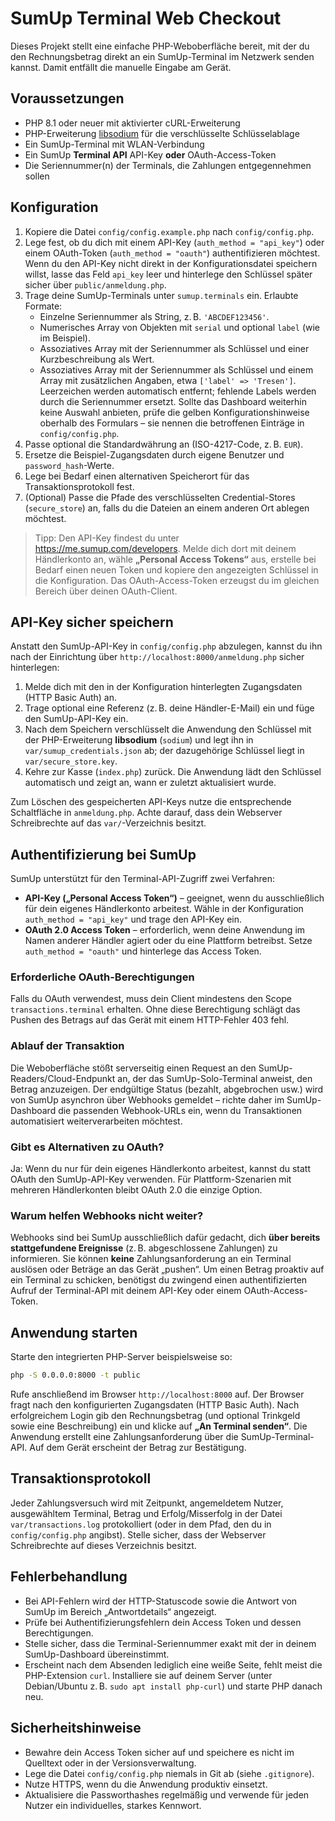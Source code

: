 # SumUp Terminal Web Checkout

Dieses Projekt stellt eine einfache PHP-Weboberfläche bereit, mit der du den Rechnungsbetrag direkt an ein SumUp-Terminal im Netzwerk senden kannst. Damit entfällt die manuelle Eingabe am Gerät.

## Voraussetzungen

- PHP 8.1 oder neuer mit aktivierter cURL-Erweiterung
- PHP-Erweiterung [libsodium](https://www.php.net/manual/de/book.sodium.php) für die verschlüsselte Schlüsselablage
- Ein SumUp-Terminal mit WLAN-Verbindung
- Ein SumUp **Terminal API** API-Key **oder** OAuth-Access-Token
- Die Seriennummer(n) der Terminals, die Zahlungen entgegennehmen sollen

## Konfiguration

1. Kopiere die Datei `config/config.example.php` nach `config/config.php`.
2. Lege fest, ob du dich mit einem API-Key (`auth_method = "api_key"`) oder einem OAuth-Token (`auth_method = "oauth"`) authentifizieren möchtest. Wenn du den API-Key nicht direkt in der Konfigurationsdatei speichern willst, lasse das Feld `api_key` leer und hinterlege den Schlüssel später sicher über `public/anmeldung.php`.
3. Trage deine SumUp-Terminals unter `sumup.terminals` ein. Erlaubte Formate:
   - Einzelne Seriennummer als String, z. B. `'ABCDEF123456'`.
   - Numerisches Array von Objekten mit `serial` und optional `label` (wie im Beispiel).
   - Assoziatives Array mit der Seriennummer als Schlüssel und einer Kurzbeschreibung als Wert.
   - Assoziatives Array mit der Seriennummer als Schlüssel und einem Array mit zusätzlichen Angaben, etwa `['label' => 'Tresen']`.
   Leerzeichen werden automatisch entfernt; fehlende Labels werden durch die Seriennummer ersetzt.
   Sollte das Dashboard weiterhin keine Auswahl anbieten, prüfe die gelben Konfigurationshinweise oberhalb des Formulars – sie nennen die betroffenen Einträge in `config/config.php`.
4. Passe optional die Standardwährung an (ISO-4217-Code, z. B. `EUR`).
5. Ersetze die Beispiel-Zugangsdaten durch eigene Benutzer und `password_hash`-Werte.
6. Lege bei Bedarf einen alternativen Speicherort für das Transaktionsprotokoll fest.
7. (Optional) Passe die Pfade des verschlüsselten Credential-Stores (`secure_store`) an, falls du die Dateien an einem anderen Ort ablegen möchtest.

> Tipp: Den API-Key findest du unter <https://me.sumup.com/developers>. Melde dich dort mit deinem Händlerkonto an, wähle **„Personal Access Tokens“** aus, erstelle bei Bedarf einen neuen Token und kopiere den angezeigten Schlüssel in die Konfiguration. Das OAuth-Access-Token erzeugst du im gleichen Bereich über deinen OAuth-Client.

## API-Key sicher speichern

Anstatt den SumUp-API-Key in `config/config.php` abzulegen, kannst du ihn nach der Einrichtung über `http://localhost:8000/anmeldung.php` sicher hinterlegen:

1. Melde dich mit den in der Konfiguration hinterlegten Zugangsdaten (HTTP Basic Auth) an.
2. Trage optional eine Referenz (z. B. deine Händler-E-Mail) ein und füge den SumUp-API-Key ein.
3. Nach dem Speichern verschlüsselt die Anwendung den Schlüssel mit der PHP-Erweiterung **libsodium** (`sodium`) und legt ihn in `var/sumup_credentials.json` ab; der dazugehörige Schlüssel liegt in `var/secure_store.key`.
4. Kehre zur Kasse (`index.php`) zurück. Die Anwendung lädt den Schlüssel automatisch und zeigt an, wann er zuletzt aktualisiert wurde.

Zum Löschen des gespeicherten API-Keys nutze die entsprechende Schaltfläche in `anmeldung.php`. Achte darauf, dass dein Webserver Schreibrechte auf das `var/`-Verzeichnis besitzt.

## Authentifizierung bei SumUp

SumUp unterstützt für den Terminal-API-Zugriff zwei Verfahren:

- **API-Key („Personal Access Token“)** – geeignet, wenn du ausschließlich für dein eigenes Händlerkonto arbeitest. Wähle in der Konfiguration `auth_method = "api_key"` und trage den API-Key ein.
- **OAuth 2.0 Access Token** – erforderlich, wenn deine Anwendung im Namen anderer Händler agiert oder du eine Plattform betreibst. Setze `auth_method = "oauth"` und hinterlege das Access Token.

### Erforderliche OAuth-Berechtigungen

Falls du OAuth verwendest, muss dein Client mindestens den Scope `transactions.terminal` erhalten. Ohne diese Berechtigung schlägt das Pushen des Betrags auf das Gerät mit einem HTTP-Fehler 403 fehl.

### Ablauf der Transaktion

Die Weboberfläche stößt serverseitig einen Request an den SumUp-Readers/Cloud-Endpunkt an, der das SumUp-Solo-Terminal anweist, den Betrag anzuzeigen. Der endgültige Status (bezahlt, abgebrochen usw.) wird von SumUp asynchron über Webhooks gemeldet – richte daher im SumUp-Dashboard die passenden Webhook-URLs ein, wenn du Transaktionen automatisiert weiterverarbeiten möchtest.

### Gibt es Alternativen zu OAuth?

Ja: Wenn du nur für dein eigenes Händlerkonto arbeitest, kannst du statt OAuth den SumUp-API-Key verwenden. Für Plattform-Szenarien mit mehreren Händlerkonten bleibt OAuth 2.0 die einzige Option.

### Warum helfen Webhooks nicht weiter?

Webhooks sind bei SumUp ausschließlich dafür gedacht, dich **über bereits stattgefundene Ereignisse** (z. B. abgeschlossene Zahlungen) zu informieren. Sie können **keine** Zahlungsanforderung an ein Terminal auslösen oder Beträge an das Gerät „pushen“. Um einen Betrag proaktiv auf ein Terminal zu schicken, benötigst du zwingend einen authentifizierten Aufruf der Terminal-API mit deinem API-Key oder einem OAuth-Access-Token.

## Anwendung starten

Starte den integrierten PHP-Server beispielsweise so:

```bash
php -S 0.0.0.0:8000 -t public
```

Rufe anschließend im Browser `http://localhost:8000` auf. Der Browser fragt nach den konfigurierten Zugangsdaten (HTTP Basic Auth). Nach erfolgreichem Login gib den Rechnungsbetrag (und optional Trinkgeld sowie eine Beschreibung) ein und klicke auf **„An Terminal senden“**. Die Anwendung erstellt eine Zahlungsanforderung über die SumUp-Terminal-API. Auf dem Gerät erscheint der Betrag zur Bestätigung.

## Transaktionsprotokoll

Jeder Zahlungsversuch wird mit Zeitpunkt, angemeldetem Nutzer, ausgewähltem Terminal, Betrag und Erfolg/Misserfolg in der Datei `var/transactions.log` protokolliert (oder in dem Pfad, den du in `config/config.php` angibst). Stelle sicher, dass der Webserver Schreibrechte auf dieses Verzeichnis besitzt.

## Fehlerbehandlung

- Bei API-Fehlern wird der HTTP-Statuscode sowie die Antwort von SumUp im Bereich „Antwortdetails“ angezeigt.
- Prüfe bei Authentifizierungsfehlern dein Access Token und dessen Berechtigungen.
- Stelle sicher, dass die Terminal-Seriennummer exakt mit der in deinem SumUp-Dashboard übereinstimmt.
- Erscheint nach dem Absenden lediglich eine weiße Seite, fehlt meist die PHP-Extension `curl`. Installiere sie auf deinem Server (unter Debian/Ubuntu z. B. `sudo apt install php-curl`) und starte PHP danach neu.

## Sicherheitshinweise

- Bewahre dein Access Token sicher auf und speichere es nicht im Quelltext oder in der Versionsverwaltung.
- Lege die Datei `config/config.php` niemals in Git ab (siehe `.gitignore`).
- Nutze HTTPS, wenn du die Anwendung produktiv einsetzt.
- Aktualisiere die Passworthashes regelmäßig und verwende für jeden Nutzer ein individuelles, starkes Kennwort.
